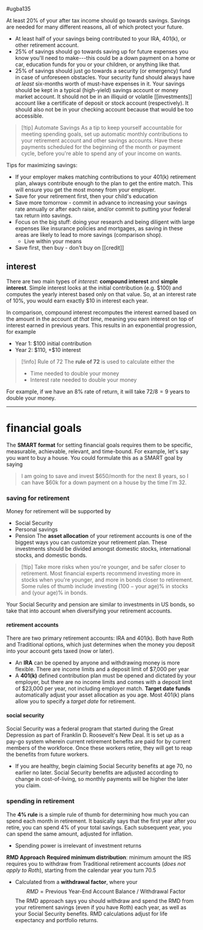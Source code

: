 #ugba135 

At least 20% of your after tax income should go towards savings. Savings are needed for many different reasons, all of which protect your future.
- At least half of your savings being contributed to your IRA, 401(k), or other retirement account.
- 25% of savings should go towards saving up for future expenses you know you'll need to make---this could be a down payment on a home or car, education funds for you or your children, or anything like that.
- 25% of savings should just go towards a security (or emergency) fund in case of unforeseen obstacles. Your security fund should always have *at least* six-months worth of must-have expenses in it.
Your savings should be kept in a typical (high-yield) savings account or money market account. It should not be in an illiquid or volatile [[investments]] account like a certificate of deposit or stock account (respectively). It should also not be in your checking account because that would be too accessible.

>[!tip] Automate Savings
>As a tip to keep yourself accountable for meeting spending goals, set up automatic monthly contributions to your retirement account and other savings accounts. Have these payments scheduled for the beginning of the month or payment cycle, before you're able to spend any of your income on wants.


Tips for maximizing savings:
- If your employer makes matching contributions to your 401(k) retirement plan, always contribute enough to the plan to get the entire match. This will ensure you get the most money from your employer.
- Save for your retirement first, then your child's education
- Save more tomorrow - commit in advance to increasing your savings rate annually or after each raise, and/or commit to putting your federal tax return into savings.
- Focus on the big stuff: doing your research and being diligent with large expenses like insurance policies and mortgages, as saving in these areas are likely to lead to more savings (comparison shop).
	- Live within your means
- Save first, then buy - don't buy on [[credit]]

## interest
There are two main types of *interest*: **compound interest** and **simple interest**. Simple interest looks at the initial contribution (e.g. $\$100$) and computes the yearly interest based only on that value. So, at an interest rate of $10\%$, you would earn exactly $\$10$ in interest each year. 

In comparison, compound interest recomputes the interest earned based on the amount in the account *at that time*, meaning you earn interest on top of interest earned in previous years. This results in an exponential progression, for example
- Year 1: $\$100$ initial contribution
- Year 2: $\$110$, $+\$10$ interest

>[!info] Rule of 72
>The **rule of 72** is used to calculate either the
>- Time needed to double your money
>  - Interest rate needed to double your money
>   
For example, if we have an $8\%$ rate of return, it will take $72 / 8 = 9$ years to double your money.


---
# financial goals

The **SMART format** for setting financial goals requires them to be specific, measurable, achievable, relevant, and time-bound. For example, let's say you want to buy a house. You could formulate this as a SMART goal by saying

> I am going to save and invest $650/month for the next 8 years, so I can have $60k for a down payment on a house by the time I'm 32.

### saving for retirement
Money for retirement will be supported by
- Social Security
- Personal savings
- Pension
The **asset allocation** of your retirement accounts is one of the biggest ways you can customize your retirement plan. These investments should be divided amongst domestic stocks, international stocks, and domestic bonds.

>[!tip] Take more risks when you're younger, and be safer closer to retirement.
>Most financial experts recommend investing more in stocks when you're younger, and more in bonds closer to retirement. Some rules of thumb include investing $(100 - \text{your age})$% in stocks and $(\text{your age})$% in bonds.

Your Social Security and pension are similar to investments in US bonds, so take that into account when diversifying your retirement accounts.
#### retirement accounts
There are two primary retirement accounts: IRA and 401(k). Both have Roth and Traditional options, which just determines when the money you deposit into your account gets taxed (now or later).
- An **IRA** can be opened by anyone and withdrawing money is more flexible. There are income limits and a deposit limit of $7,000 per year
- A **401(k)** defined contribution plan must be opened and dictated by your employer, but there are no income limits and comes with a deposit limit of $23,000 per year, not including employer match.
**Target date funds** automatically adjust your asset allocation as you age. Most 401(k)
 plans allow you to specify a *target date* for retirement.
#### social security
Social Security was a federal program that started during the Great Depression as part of Franklin D. Roosevelt's New Deal. It is set up as a pay-go system wherein current retirement benefits are paid for by current members of the workforce. Once these workers retire, they will get to reap the benefits from future workers.
- If you are healthy, begin claiming Social Security benefits at age 70, no earlier no later. Social Security benefits are adjusted according to change in cost-of-living, so monthly payments will be higher the later you claim.

### spending in retirement
The **4% rule** is a simple rule of thumb for determining how much you can spend each month in retirement. It basically says that the first year after you retire, you can spend 4% of your total savings. Each subsequent year, you can spend the same amount, adjusted for inflation.
- Spending power is irrelevant of investment returns

**RMD Approach**
**Required minimum distribution**: minimum amount the IRS requires you to withdraw from Traditional retirement accounts (*does not apply to Roth*), starting from the calendar year you turn 70.5
- Calculated from a **withdrawal factor**, where your $$RMD = \text{Previous Year-End Account Balance } / \text{ Withdrawal Factor}$$
The RMD approach says you should withdraw and spend the RMD from your retirement savings (even if you have Roth) each year, as well as your Social Security benefits. RMD calculations adjust for life expectancy and portfolio returns.